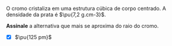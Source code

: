 O cromo cristaliza em uma estrutura cúbica de corpo centrado. A densidade da prata é $\pu{7,2 g.cm-3}$.

**Assinale** a alternativa que mais se aproxima do raio do cromo.

- [x] $\pu{125 pm}$

